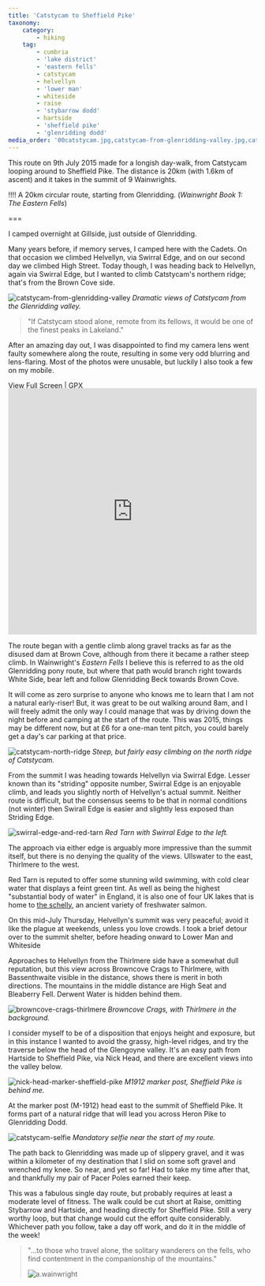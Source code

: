 ```yaml
---
title: 'Catstycam to Sheffield Pike'
taxonomy:
    category:
        - hiking
    tag:
        - cumbria
        - 'lake district'
        - 'eastern fells'
        - catstycam
        - helvellyn
        - 'lower man'
        - whiteside
        - raise
        - 'stybarrow dodd'
        - hartside
        - 'sheffield pike'
        - 'glenridding dodd'
media_order: '00catstycam.jpg,catstycam-from-glenridding-valley.jpg,catstycam-north-ridge.jpg,browncove-crags-thirlmere.jpg,swirral-edge-and-red-tarn.jpg,nick-head-marker-sheffield-pike.jpg,catstycam-selfie.jpg'
---
```


This route on 9th July 2015 made for a longish day-walk, from Catstycam looping around to Sheffield Pike. The distance is 20km (with 1.6km of ascent) and it takes in the summit of 9 Wainwrights.

!!!! A 20km circular route, starting from Glenridding. (_Wainwright Book 1: The Eastern Fells_)

===

I camped overnight at Gillside, just outside of Glenridding.

Many years before, if memory serves, I camped here with the Cadets. On that occasion we climbed Helvellyn, via Swirral Edge, and on our second day we climbed High Street. Today though, I was heading back to Helvellyn, again via Swirral Edge, but I wanted to climb Catstycam's northern ridge; that's from the Brown Cove side.

![catstycam-from-glenridding-valley](catstycam-from-glenridding-valley.jpg "catstycam-from-glenridding-valley")
*Dramatic views of Catstycam from the Glenridding valley.*

> "If Catstycam stood alone, remote from its fellows, it would be one of the finest peaks in Lakeland."

After an amazing day out, I was disappointed to find my camera lens went faulty somewhere along the route, resulting in some very odd blurring and lens-flaring. Most of the photos were unusable, but luckily I also took a few on my mobile.

[View Full Screen](https://map.mootparadox.com/full/catstycam) | [GPX](https://map.mootparadox.com/gpx/catstycam)  
<p><iframe src="https://map.mootparadox.com/embed/catstycam" height="500" width="100%" style="border:none; margin-top:-1.2em;"></iframe></p>

The route began with a gentle climb along gravel tracks as far as the disused dam at Brown Cove, although from there it became a rather steep climb. In Wainwright's *Eastern Fells* I believe this is referred to as the old Glenridding pony route, but where that path would branch right towards White Side, bear left and follow Glenridding Beck towards Brown Cove.

It will come as zero surprise to anyone who knows me to learn that I am not a natural early-riser! But, it was great to be out walking around 8am, and I will freely admit the only way I could manage that was by driving down the night before and camping at the start of the route. This was 2015, things may be different now, but at £6 for a one-man tent pitch, you could barely get a day's car parking at that price. 

![catstycam-north-ridge](catstycam-north-ridge.jpg "catstycam-north-ridge")
*Steep, but fairly easy climbing on the north ridge of Catstycam.*

From the summit I was heading towards Helvellyn via Swirral Edge. Lesser known than its "striding" opposite number, Swirral Edge is an enjoyable climb, and leads you slightly north of Helvellyn's actual summit. Neither route is difficult, but the consensus seems to be that in normal conditions (not winter) then Swirall Edge is easier and slightly less exposed than Striding Edge.

![swirral-edge-and-red-tarn](swirral-edge-and-red-tarn.jpg "swirral-edge-and-red-tarn")
*Red Tarn with Swirral Edge to the left.*

The approach via either edge is arguably more impressive than the summit itself, but there is no denying the quality of the views. Ullswater to the east, Thirlmere to the west. 

Red Tarn is reputed to offer some stunning wild swimming, with cold clear water that displays a feint green tint. As well as being the highest "substantial body of water" in England, it is also one of four UK lakes that is home to [the schelly](https://en.wikipedia.org/wiki/Schelly), an ancient variety of freshwater salmon.

On this mid-July Thursday, Helvellyn's summit was very peaceful; avoid it like the plague at weekends, unless you love crowds. I took a brief detour over to the summit shelter, before heading onward to Lower Man and Whiteside 

Approaches to Helvellyn from the Thirlmere side have a somewhat dull reputation, but this view across Browncove Crags to Thirlmere, with Bassenthwaite visible in the distance, shows there is merit in both directions. The mountains in the middle distance are High Seat and Bleaberry Fell. Derwent Water is hidden behind them.

![browncove-crags-thirlmere](browncove-crags-thirlmere.jpg "browncove-crags-thirlmere")
*Browncove Crags, with Thirlmere in the background.*

I consider myself to be of a disposition that enjoys height and exposure, but in this instance I wanted to avoid the grassy, high-level ridges, and try the traverse below the head of the Glengoyne valley. It's an easy path from Hartside to Sheffield Pike, via Nick Head, and there are excellent views into the valley below.

![nick-head-marker-sheffield-pike](nick-head-marker-sheffield-pike.jpg "nick-head-marker-sheffield-pike")
*M1912 marker post, Sheffield Pike is behind me.*

At the marker post (M-1912) head east to the summit of Sheffield Pike. It forms part of a natural ridge that will lead you across Heron Pike to Glenridding Dodd.

![catstycam-selfie](catstycam-selfie.jpg "catstycam-selfie")
*Mandatory selfie near the start of my route.*

The path back to Glenridding was made up of slippery gravel, and it was within a kilometer of my destination that I slid on some soft gravel and wrenched my knee. So near, and yet so far! Had to take my time after that, and thankfully my pair of Pacer Poles earned their keep.

This was a fabulous single day route, but probably requires at least a moderate level of fitness. The walk could be cut short at Raise, omitting Stybarrow and Hartside, and heading directly for Sheffield Pike. Still a very worthy loop, but that change would cut the effort quite considerably. Whichever path you follow, take a day off work, and do it in the middle of the week!

> "...to those who travel alone, the solitary wanderers on the fells, who find contentment in the companionship of the mountains."
> 
> ![a.wainwright](/user/images/aw-sig.png)